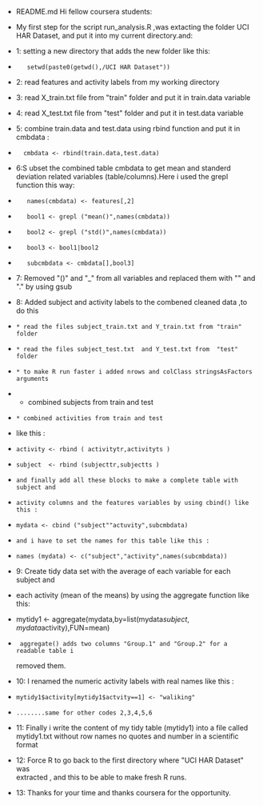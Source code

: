 *  README.md 
   Hi fellow coursera students:
*  My first step for the script run_analysis.R ,was extacting the folder UCI HAR Dataset, and put it into  my current directory.and:
* 1: setting a new directory that adds the new folder like this:
*        setwd(paste0(getwd(),/UCI HAR Dataset"))

* 2: read features and activity labels from my working directory
* 3: read X_train.txt file from "train" folder and put it in train.data variable
* 4: read X_test.txt  file from "test"  folder and put it in test.data  variable
* 5: combine train.data and test.data using rbind function and put it in cmbdata :
*       cmbdata <- rbind(train.data,test.data)

* 6:S ubset the combined table cmbdata to get mean and standerd deviation related 
    variables (table/columns).Here i used the grepl function this way:
*        names(cmbdata) <- features[,2]

*        bool1 <- grepl ("mean()",names(cmbdata))

*        bool2 <- grepl ("std()",names(cmbdata))

*        bool3 <- bool1|bool2

*        subcmbdata <- cmbdata[],bool3]

* 7: Removed "()" and "_" from all variables and replaced them with "" and "." by 
    using gsub
* 8: Added subject and activity labels to the combened cleaned data ,to do this 
*     * read the files subject_train.txt and Y_train.txt from "train" folder
*     * read the files subject_test.txt  and Y_test.txt from  "test" folder
*     * to make R run faster i added nrows and colClass stringsAsFactors arguments
*    * combined subjects from train and test
*     * combined activities from train and test
*    like this :
*     activity <- rbind ( activitytr,activityts )

*     subject  <- rbind (subjecttr,subjectts )

*     and finally add all these blocks to make a complete table with subject and   
*     activity columns and the features variables by using cbind() like this :
*     mydata <- cbind ("subject""actuvity",subcmbdata)

*     and i have to set the names for this table like this :
*     names (mydata) <- c("subject","activity",names(subcmbdata))
       
* 9: Create tidy data set with the average of each variable for each subject and 
*    each activity (mean of the means) by using the aggregate function like this:
*    mytidy1 <- aggregate(mydata,by=list(mydata$subject,mydata$activity),FUN=mean)

*      aggregate() adds two columns "Group.1" and "Group.2" for a readable table i 
     removed them.
* 10: I renamed the numeric activity labels with real names like this :
*     mytidy1$activity[mytidy1$actvity==1] <- "waliking"
  
*     ........same for other codes 2,3,4,5,6 
* 11: Finally i write the content of my tidy table (mytidy1) into a file called 
      mytidy1.txt without row names no quotes and number in a scientific format
* 12: Force R to go back to the first directory where "UCI HAR Dataset" was   
      extracted , and this to be able to make fresh R runs.
* 13: Thanks for your time and thanks coursera for the opportunity.    
 
      
  
     
    
     
     
    